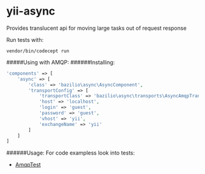 yii-async
=========

Provides translucent api for moving large tasks out of request response

Run tests with:
~~~
vendor/bin/codecept run
~~~

#####Using with AMQP:
######Installing:
```php
'components' => [
    'async' => [
        'class' => 'bazilio\async\AsyncComponent',
        'transportConfig' => [
            'transportClass' => 'bazilio\async\transports\AsyncAmqpTransport'
            'host' => 'localhost',
            'login' => 'guest',
            'password' => 'guest',
            'vhost' => 'yii',
            'exchangeName' => 'yii'
        ]
    ]
]
```
######Usage:
For code exampless look into tests:
- [AmqpTest](tests/unit/AmqpTest.php)